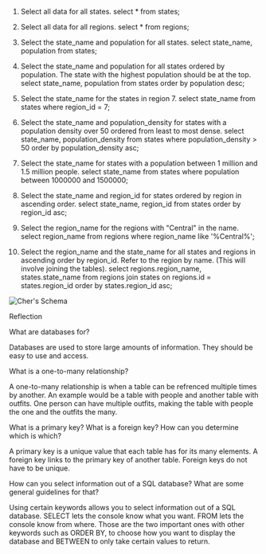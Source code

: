 1. Select all data for all states. select * from states;

2. Select all data for all regions. select * from regions;

3. Select the state_name and population for all states. select state_name, population from states;

4. Select the state_name and population for all states ordered by population. The state with the highest population should be at the top. select state_name, population from states order by population desc;

5. Select the state_name for the states in region 7. select state_name from states where region_id = 7;

6. Select the state_name and population_density for states with a population density over 50 ordered from least to most dense. select state_name, population_density from states where population_density > 50 order by population_density asc;

7. Select the state_name for states with a population between 1 million and 1.5 million people. select state_name from states where population between 1000000 and 1500000;

8. Select the state_name and region_id for states ordered by region in ascending order. select state_name, region_id from states order by region_id asc;

9. Select the region_name for the regions with "Central" in the name. select region_name from regions where region_name like '%Central%';

10. Select the region_name and the state_name for all states and regions in ascending order by region_id. Refer to the region by name. (This will involve joining the tables). select regions.region_name, states.state_name from regions join states on regions.id = states.region_id order by states.region_id asc;

![Cher's Schema](phase0/week-8/database-intro/outfitSchema.PNG)

Reflection

What are databases for?

Databases are used to store large amounts of information. They should be easy to use and access.

What is a one-to-many relationship?

A one-to-many relationship is when a table can be refrenced multiple times by another. An example would be a table with people and another table with outfits. One person can have multiple outfits, making the table with people the one and the outfits the many.

What is a primary key? What is a foreign key? How can you determine which is which?

A primary key is a unique value that each table has for its many elements. A foreign key links to the primary key of another table. Foreign keys do not have to be unique.

How can you select information out of a SQL database? What are some general guidelines for that?

Using certain keywords allows you to select information out of a SQL database.
SELECT lets the console know what you want. FROM lets the console know from where. Those are the two important ones with other keywords such as ORDER BY, to choose how you want to display the database and BETWEEN to only take certain values to return.
